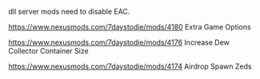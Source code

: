 dll server mods need to disable EAC.


https://www.nexusmods.com/7daystodie/mods/4180    Extra Game Options

https://www.nexusmods.com/7daystodie/mods/4176 Increase Dew Collector Container Size

https://www.nexusmods.com/7daystodie/mods/4174  Airdrop Spawn Zeds
